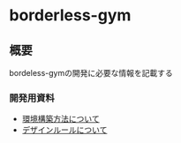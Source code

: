 # borderless-gym
## 概要
bordeless-gymの開発に必要な情報を記載する

### 開発用資料
- [環境構築方法について](docs/quick-installation-guide.md)
- [デザインルールについて](docs/design-rules.md)
